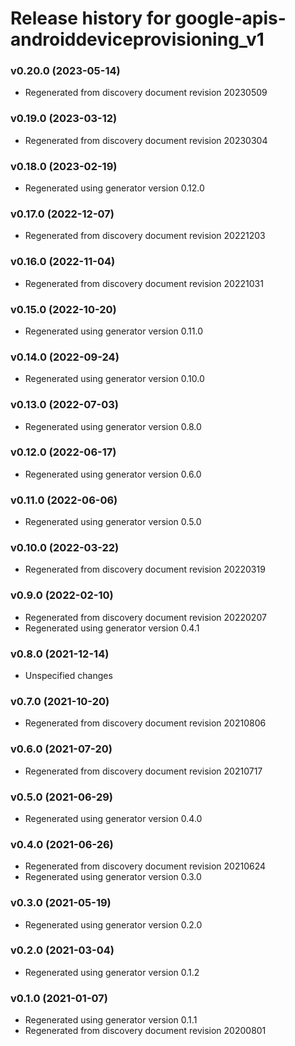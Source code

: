 # Release history for google-apis-androiddeviceprovisioning_v1

### v0.20.0 (2023-05-14)

* Regenerated from discovery document revision 20230509

### v0.19.0 (2023-03-12)

* Regenerated from discovery document revision 20230304

### v0.18.0 (2023-02-19)

* Regenerated using generator version 0.12.0

### v0.17.0 (2022-12-07)

* Regenerated from discovery document revision 20221203

### v0.16.0 (2022-11-04)

* Regenerated from discovery document revision 20221031

### v0.15.0 (2022-10-20)

* Regenerated using generator version 0.11.0

### v0.14.0 (2022-09-24)

* Regenerated using generator version 0.10.0

### v0.13.0 (2022-07-03)

* Regenerated using generator version 0.8.0

### v0.12.0 (2022-06-17)

* Regenerated using generator version 0.6.0

### v0.11.0 (2022-06-06)

* Regenerated using generator version 0.5.0

### v0.10.0 (2022-03-22)

* Regenerated from discovery document revision 20220319

### v0.9.0 (2022-02-10)

* Regenerated from discovery document revision 20220207
* Regenerated using generator version 0.4.1

### v0.8.0 (2021-12-14)

* Unspecified changes

### v0.7.0 (2021-10-20)

* Regenerated from discovery document revision 20210806

### v0.6.0 (2021-07-20)

* Regenerated from discovery document revision 20210717

### v0.5.0 (2021-06-29)

* Regenerated using generator version 0.4.0

### v0.4.0 (2021-06-26)

* Regenerated from discovery document revision 20210624
* Regenerated using generator version 0.3.0

### v0.3.0 (2021-05-19)

* Regenerated using generator version 0.2.0

### v0.2.0 (2021-03-04)

* Regenerated using generator version 0.1.2

### v0.1.0 (2021-01-07)

* Regenerated using generator version 0.1.1
* Regenerated from discovery document revision 20200801

